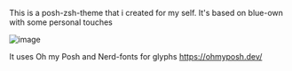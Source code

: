 This is a posh-zsh-theme that i created for my self. It's based on blue-own with some personal touches

![image](https://github.com/user-attachments/assets/1fcb377a-304e-484d-98f3-aaaa0347b706)


It uses Oh my Posh and  Nerd-fonts for glyphs
https://ohmyposh.dev/
